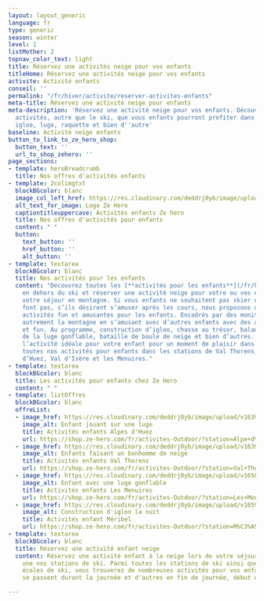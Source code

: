 ```yaml
---
layout: layout_generic
language: fr
type: generic
season: winter
level: 1
listMother: 2
topnav_color_text: light
title: Réservez une activités neige pour vos enfants
titleHome: Réservez une activités neige pour vos enfants
activite: Activité enfants
conseil: ''
permalink: "/fr/hiver/activite/reserver-activites-enfants"
meta-title: Réservez une activité neige pour enfants
meta-description: 'Réservez une activité neige pour vos enfants. Découvrez les nombreuses
  activités, autre que le ski, que vous enfants pourront profiter dans la neige :
  igloo, luge, raquette et bien d''autre'
baseline: Activité neige enfants
button_to_link_to_ze_hero_shop:
  button_text: ''
  url_to_shop_zehero: ''
page_sections:
- template: heroBreadcrumb
  title: Nos offres d'activités enfants
- template: 2colimgtxt
  blockBGcolor: blanc
  image_col_left_href: https://res.cloudinary.com/deddrj0yb/image/upload/v1640094644/website/logo/Sur%20fond%20clair/logo-ze-hero-horizontal_4_a3dhvk.png
  alt_text_for_image: Logo Ze Hero
  captiontitleuppercase: Activités enfants Ze hero
  title: Nos offres d'activités pour enfants
  content: " "
  button:
    text_button: ''
    href_button: ''
    alt_button: ''
- template: textarea
  blockBGcolor: blanc
  title: Nos activités pour les enfants
  content: "Découvrez toutes les [**activités pour les enfants**](/fr/hiver/activites/activites-pour-les-enfants)
    en dehors du ski et réserver une activité neige pour votre ou vos enfants durant
    votre séjour en montagne. Si vous enfants ne souhaitent pas skier ou s'ils n'en
    font pas, s’ils désirent s’amuser après les cours, nous proposons de nombreuses
    activités fun et amusantes pour les enfants. Encadrés par des moniteurs, ils découvriront
    autrement la montagne en s’amusant avec d’autres enfants avec des activités ludiques
    et fun. Au programme, construction d’igloo, chasse au trésor, balade en raquette,
    de la luge gonflable, bataille de boule de neige et bien d’autres. Vous trouverez
    l’activité idéale pour votre enfant pour un moment de plaisir dans la neige.   \nDécouvrez
    toutes nos activités pour enfants dans les stations de Val Thorens, Méribel, l’Alpe
    d’Huez, Val d'Isère et les Menuires."
- template: textarea
  blockBGcolor: blanc
  title: Les activités pour enfants chez Ze Hero
  content: " "
- template: listOffres
  blockBGcolor: blanc
  offreList:
  - image_href: https://res.cloudinary.com/deddrj0yb/image/upload/v1639492446/website/winter/abbat-f4Z2czDXO0U-unsplash_uiso94.jpg
    image_alt: Enfant jouant sur une luge
    title: Activités enfants Alpes d'Huez
    url: https://shop.ze-hero.com/fr/activites-Outdoor/?station=Alpe+d%27Huez&calessonstype=Cours+collectif&catypegenderlistsummer=all&calessonsactivitytype=Activit%C3%A9+non+ski&start-date=
  - image_href: https://res.cloudinary.com/deddrj0yb/image/upload/v1639492449/website/winter/ethan-hu-5WIqleHzOok-unsplash_trphkc.jpg
    image_alt: Enfants faisant un bonhomme de neige
    title: Activités enfants Val Thorens
    url: https://shop.ze-hero.com/fr/activites-Outdoor/?station=Val+Thorens&calessonstype=Cours+collectif&catypegenderlistsummer=all&calessonsactivitytype=Activit%C3%A9+non+ski&start-date=
  - image_href: https://res.cloudinary.com/deddrj0yb/image/upload/v1658933180/website/winter/activites-club-enfants-ski-prosneige.jpg
    image_alt: Enfant avec une luge gonflable
    title: Activités enfants Les Menuires
    url: https://shop.ze-hero.com/fr/activites-Outdoor/?station=Les+Menuires&calessonstype=Cours+collectif&catypegenderlistsummer=all&calessonsactivitytype=Activit%C3%A9+non+ski&start-date=
  - image_href: https://res.cloudinary.com/deddrj0yb/image/upload/v1659001438/website/winter/1_Sylvain-Aymoz30122017.jpg
    image_alt: Construction d'igloo la nuit
    title: Activités enfant Méribel
    url: https://shop.ze-hero.com/fr/activites-Outdoor/?station=M%C3%A9ribel&calessonstype=Cours+collectif&catypegenderlistsummer=all&calessonsactivitytype=Activit%C3%A9+non+ski&start-date=
- template: textarea
  blockBGcolor: blanc
  title: Réservez une activité enfant neige
  content: Réservez une activité enfant à la neige lors de votre séjour de ski dans
    une nos stations de ski. Parmi toutes les stations de ski ainsi que nos différentes
    écoles de ski, vous trouverez de nombreuses activités pour vos enfants. Certaines
    se passent durant la journée et d'autres en fin de journée, début de soirée.

---
```

